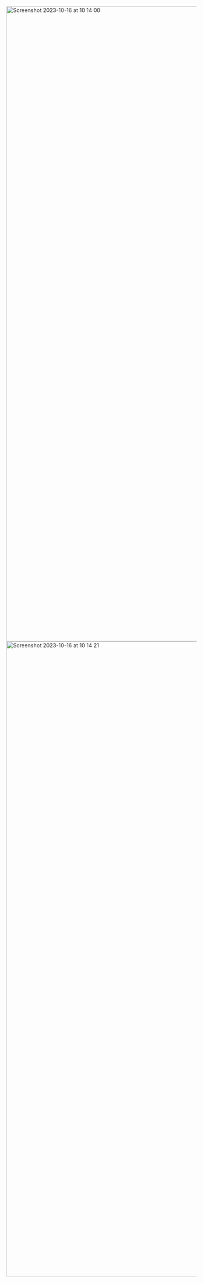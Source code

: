 <img width="1680" alt="Screenshot 2023-10-16 at 10 14 00" src="https://github.com/bntngwb/ETSPWEB/assets/142032536/bd7f1286-d30c-49b2-bcc5-c4358f65e3a9">

<img width="1680" alt="Screenshot 2023-10-16 at 10 14 21" src="https://github.com/bntngwb/ETSPWEB/assets/142032536/8ba35262-9dea-4794-a20b-3e1af5b70936">
